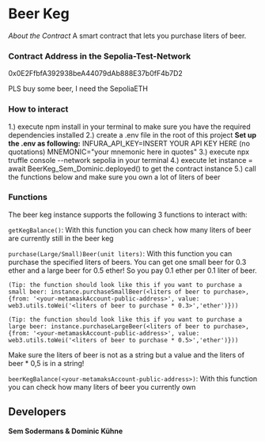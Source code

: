# Beer Keg

*About the Contract*
A smart contract that lets you purchase liters of beer.

### Contract Address in the Sepolia-Test-Network
0x0E2FfbfA392938beA44079dAb888E37b0fF4b7D2

PLS buy some beer, I need the SepoliaETH

### How to interact
1.) execute npm install in your terminal to make sure you have the required dependencies installed
2.) create a .env file in the root of this project
**Set up the .env as following:**
INFURA_API_KEY=INSERT YOUR API KEY HERE (no quotations)
MNEMONIC="your mnemonic here in quotes"
3.) execute npx truffle console --network sepolia in your terminal
4.) execute let instance = await BeerKeg_Sem_Dominic.deployed() to get the contract instance
5.) call the functions below and make sure you own a lot of liters of beer

### Functions
The beer keg instance supports the following 3 functions to interact with:

`getKegBalance()`: With this function you can check how many liters of beer are currently still in the beer keg

`purchase(Large/Small)Beer(unit liters)`: With this function you can purchase the specified liters of beers. You can get one small beer for  0.3 ether and a large beer for 0.5 ether! So you pay 0.1 ether per 0.1 liter of beer.

`(Tip: the function should look like this if you want to purchase a small beer: instance.purchaseSmallBeer(<liters of beer to purchase>, {from: '<your-metamaskAccount-public-address>', value: web3.utils.toWei('<liters of beer to purchase * 0.3>','ether')}))`

`(Tip: the function should look like this if you want to purchase a large beer: instance.purchaseLargeBeer(<liters of beer to purchase>, {from: '<your-metamaskAccount-public-address>', value: web3.utils.toWei('<liters of beer to purchase * 0.5>','ether')}))`

Make sure the liters of beer is not as a string but a value and the liters of beer * 0,5 is in a string!

`beerKegBalance(<your-metamaksAccount-public-address>)`: With this function you can check how many liters of beer you currently own

## Developers
**Sem Sodermans & Dominic Kühne**
